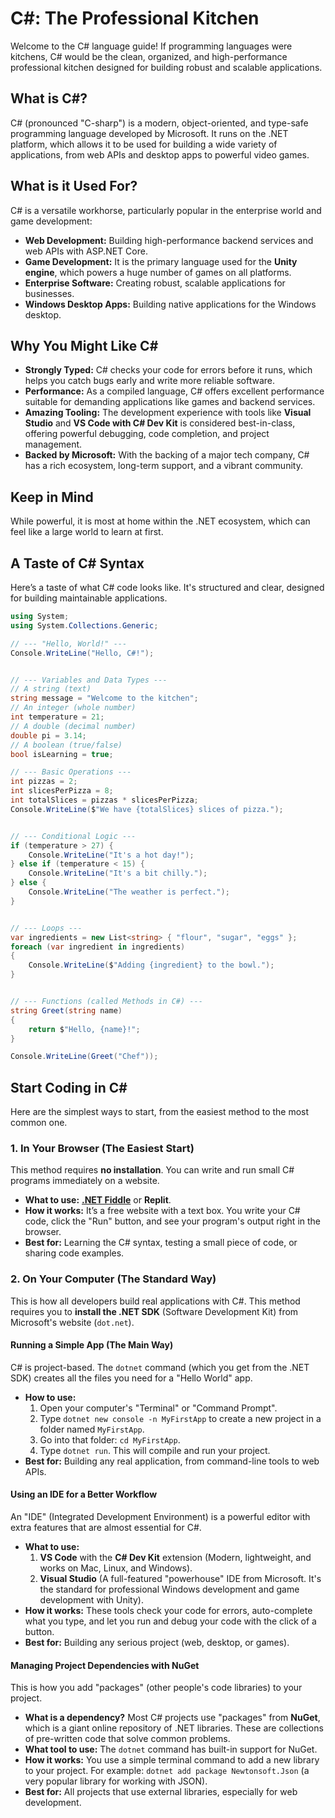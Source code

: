 # C#: The Professional Kitchen

Welcome to the C# language guide! If programming languages were kitchens, C# would be the clean, organized, and high-performance professional kitchen designed for building robust and scalable applications.

## What is C#?

C# (pronounced "C-sharp") is a modern, object-oriented, and type-safe programming language developed by Microsoft. It runs on the .NET platform, which allows it to be used for building a wide variety of applications, from web APIs and desktop apps to powerful video games.

## What is it Used For?

C# is a versatile workhorse, particularly popular in the enterprise world and game development:

*   **Web Development:** Building high-performance backend services and web APIs with ASP.NET Core.
*   **Game Development:** It is the primary language used for the **Unity engine**, which powers a huge number of games on all platforms.
*   **Enterprise Software:** Creating robust, scalable applications for businesses.
*   **Windows Desktop Apps:** Building native applications for the Windows desktop.

## Why You Might Like C#

*   **Strongly Typed:** C# checks your code for errors before it runs, which helps you catch bugs early and write more reliable software.
*   **Performance:** As a compiled language, C# offers excellent performance suitable for demanding applications like games and backend services.
*   **Amazing Tooling:** The development experience with tools like **Visual Studio** and **VS Code with C# Dev Kit** is considered best-in-class, offering powerful debugging, code completion, and project management.
*   **Backed by Microsoft:** With the backing of a major tech company, C# has a rich ecosystem, long-term support, and a vibrant community.

## Keep in Mind

While powerful, it is most at home within the .NET ecosystem, which can feel like a large world to learn at first.

## A Taste of C# Syntax

Here’s a taste of what C# code looks like. It's structured and clear, designed for building maintainable applications.

```csharp
using System;
using System.Collections.Generic;

// --- "Hello, World!" ---
Console.WriteLine("Hello, C#!");


// --- Variables and Data Types ---
// A string (text)
string message = "Welcome to the kitchen";
// An integer (whole number)
int temperature = 21;
// A double (decimal number)
double pi = 3.14;
// A boolean (true/false)
bool isLearning = true;

// --- Basic Operations ---
int pizzas = 2;
int slicesPerPizza = 8;
int totalSlices = pizzas * slicesPerPizza;
Console.WriteLine($"We have {totalSlices} slices of pizza.");


// --- Conditional Logic ---
if (temperature > 27) {
    Console.WriteLine("It's a hot day!");
} else if (temperature < 15) {
    Console.WriteLine("It's a bit chilly.");
} else {
    Console.WriteLine("The weather is perfect.");
}


// --- Loops ---
var ingredients = new List<string> { "flour", "sugar", "eggs" };
foreach (var ingredient in ingredients)
{
    Console.WriteLine($"Adding {ingredient} to the bowl.");
}


// --- Functions (called Methods in C#) ---
string Greet(string name)
{
    return $"Hello, {name}!";
}

Console.WriteLine(Greet("Chef"));
```

## Start Coding in C#

Here are the simplest ways to start, from the easiest method to the most common one.

### 1. In Your Browser (The Easiest Start)

This method requires **no installation**. You can write and run small C# programs immediately on a website.

* **What to use:** [**.NET Fiddle**](https://dotnetfiddle.net/) or **Replit**.
* **How it works:** It’s a free website with a text box. You write your C# code, click the "Run" button, and see your program's output right in the browser.
* **Best for:** Learning the C# syntax, testing a small piece of code, or sharing code examples.

### 2. On Your Computer (The Standard Way)

This is how all developers build real applications with C#. This method requires you to **install the .NET SDK** (Software Development Kit) from Microsoft's website (`dot.net`).

#### Running a Simple App (The Main Way)

C# is project-based. The `dotnet` command (which you get from the .NET SDK) creates all the files you need for a "Hello World" app.

* **How to use:**
    1.  Open your computer's "Terminal" or "Command Prompt".
    2.  Type `dotnet new console -n MyFirstApp` to create a new project in a folder named `MyFirstApp`.
    3.  Go into that folder: `cd MyFirstApp`.
    4.  Type `dotnet run`. This will compile and run your project.
* **Best for:** Building any real application, from command-line tools to web APIs.

#### Using an IDE for a Better Workflow

An "IDE" (Integrated Development Environment) is a powerful editor with extra features that are almost essential for C#.

* **What to use:**
    1.  **VS Code** with the **C# Dev Kit** extension (Modern, lightweight, and works on Mac, Linux, and Windows).
    2.  **Visual Studio** (A full-featured "powerhouse" IDE from Microsoft. It's the standard for professional Windows development and game development with Unity).
* **How it works:** These tools check your code for errors, auto-complete what you type, and let you run and debug your code with the click of a button.
* **Best for:** Building any serious project (web, desktop, or games).

#### Managing Project Dependencies with NuGet

This is how you add "packages" (other people's code libraries) to your project.

* **What is a dependency?** Most C# projects use "packages" from **NuGet**, which is a giant online repository of .NET libraries. These are collections of pre-written code that solve common problems.
* **What tool to use:** The `dotnet` command has built-in support for NuGet.
* **How it works:** You use a simple terminal command to add a new library to your project. For example: `dotnet add package Newtonsoft.Json` (a very popular library for working with JSON).
* **Best for:** All projects that use external libraries, especially for web development.
